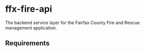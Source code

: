 # ffx-fire-api
The backend service layer for the Fairfax County Fire and Rescue management application.

## Requirements
